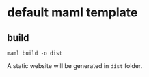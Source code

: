 # default maml template


## build

```shell
maml build -o dist
```

A static website will be generated in `dist` folder.
